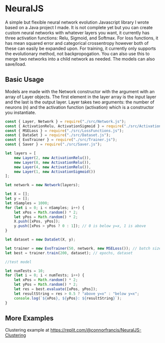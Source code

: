 # NeuralJS
A simple but flexible neural network evolution Javascript library I wrote based on a Java project I made. It is not complete yet but you can create custom neural networks with whatever layers you want, it 
currently has three activation functions: Relu, Sigmoid, and Softmax. For loss functions, it has mean squared error and categorical crossentropy however both of these 
can easily be expanded upon. For training, it currently only supports the evolutionary method, not backpropogation. You can also use this to merge two networks into a 
child network as needed. The models can also save/load.

## Basic Usage
Models are made with the Network constructor with the argument with an array of Layer objects. The first element in the layer array is the input layer and the last is the 
output layer. Layer takes two arguments: the number of neurons (n) and the activation function (activation) which is a constructor you instantiate.

```js
const { Layer, Network } = require("./src/Network.js");
const { ActivationRelu, ActivationSigmoid } = require("./src/Activations.js");
const { MSELoss } = require("./src/LossFunctions.js");
const { DataSet } = require("./src/Dataset.js");
const { EvoTrainer } = require("./src/Trainer.js");
const { Saver } = require("./src/Saver.js");

let layers = [
    new Layer(2, new ActivationRelu()),
    new Layer(8, new ActivationRelu()),
    new Layer(4, new ActivationRelu()),
    new Layer(1, new ActivationSigmoid())
];

let network = new Network(layers);

let X = [];
let y = [];
let nSamples = 1000;
for (let i = 0; i < nSamples; i++) {
    let xPos = Math.random() * 2;
    let yPos = Math.random() * 2;
    X.push([xPos, yPos]);
    y.push([xPos > yPos ? 0 : 1]); // 0 is below y=x, 1 is above
}

let dataset = new DataSet(X, y);

let trainer = new EvoTrainer(50, network, new MSELoss()); // batch size, network to train, loss function
let best = trainer.train(200, dataset); // epochs, dataset

//test model

let numTests = 10;
for (let i = 0; i < numTests; i++) {
    let xPos = Math.random() * 2;
    let yPos = Math.random() * 2;
    let res = best.evaluate([xPos, yPos]);
    let resultString = res > 0.5 ? "above y=x" : "below y=x";
    console.log(`${xPos}, ${yPos}: ${resultString}`);
}
```

## More Examples
Clustering example at https://replit.com/@connorfrancis/NeuralJS-Clustering
